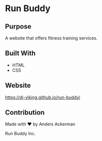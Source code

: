# Run Buddy

## Purpose
A website that offers fitness training services.

## Built With
* HTML
* CSS

## Website

https://dj-viking.github.io/run-buddy/

## Contribution
Made with ❤️ by Anders Ackerman

Run Buddy Inc.